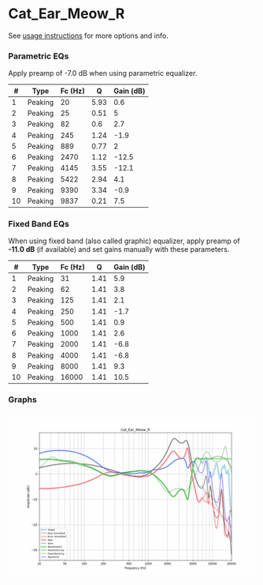 # Cat_Ear_Meow_R
See [usage instructions](https://github.com/jaakkopasanen/AutoEq#usage) for more options and info.

### Parametric EQs
Apply preamp of -7.0 dB when using parametric equalizer.

|   # | Type    |   Fc (Hz) |    Q |   Gain (dB) |
|-----|---------|-----------|------|-------------|
|   1 | Peaking |        20 | 5.93 |         0.6 |
|   2 | Peaking |        25 | 0.51 |         5   |
|   3 | Peaking |        82 | 0.6  |         2.7 |
|   4 | Peaking |       245 | 1.24 |        -1.9 |
|   5 | Peaking |       889 | 0.77 |         2   |
|   6 | Peaking |      2470 | 1.12 |       -12.5 |
|   7 | Peaking |      4145 | 3.55 |       -12.1 |
|   8 | Peaking |      5422 | 2.94 |         4.1 |
|   9 | Peaking |      9390 | 3.34 |        -0.9 |
|  10 | Peaking |      9837 | 0.21 |         7.5 |

### Fixed Band EQs
When using fixed band (also called graphic) equalizer, apply preamp of **-11.0 dB** (if available) and set gains manually with these parameters.

|   # | Type    |   Fc (Hz) |    Q |   Gain (dB) |
|-----|---------|-----------|------|-------------|
|   1 | Peaking |        31 | 1.41 |         5.9 |
|   2 | Peaking |        62 | 1.41 |         3.8 |
|   3 | Peaking |       125 | 1.41 |         2.1 |
|   4 | Peaking |       250 | 1.41 |        -1.7 |
|   5 | Peaking |       500 | 1.41 |         0.9 |
|   6 | Peaking |      1000 | 1.41 |         2.6 |
|   7 | Peaking |      2000 | 1.41 |        -6.8 |
|   8 | Peaking |      4000 | 1.41 |        -6.8 |
|   9 | Peaking |      8000 | 1.41 |         9.3 |
|  10 | Peaking |     16000 | 1.41 |        10.5 |

### Graphs
![](./Cat_Ear_Meow_R.png)

